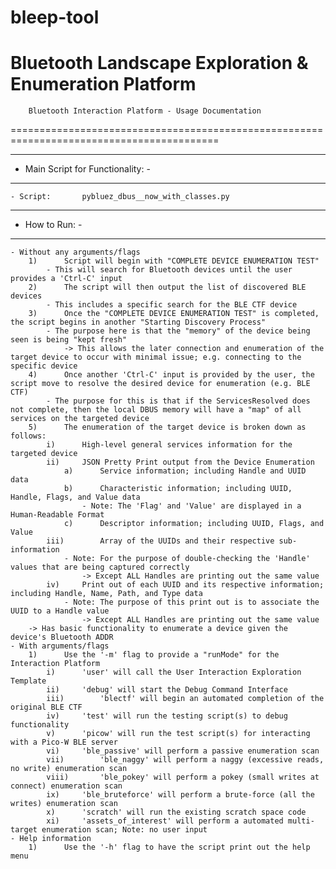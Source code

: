 # bleep-tool
Bluetooth Landscape Exploration &amp; Enumeration Platform
==========================================================================================
		Bluetooth Interaction Platform - Usage Documentation
==========================================================================================

----------------------------------
- Main Script for Functionality: -
----------------------------------
	- Script:		pybluez_dbus__now_with_classes.py

---------------
- How to Run: -
---------------
	- Without any arguments/flags
		1)		Script will begin with "COMPLETE DEVICE ENUMERATION TEST"
			- This will search for Bluetooth devices until the user provides a 'Ctrl-C' input
		2)		The script will then output the list of discovered BLE devices
			- This includes a specific search for the BLE CTF device
		3)		Once the "COMPLETE DEVICE ENUMERATION TEST" is completed, the script begins in another "Starting Discovery Process"
			- The purpose here is that the "memory" of the device being seen is being "kept fresh"
				-> This allows the later connection and enumeration of the target device to occur with minimal issue; e.g. connecting to the specific device
		4)		Once another 'Ctrl-C' input is provided by the user, the script move to resolve the desired device for enumeration (e.g. BLE CTF)
			- The purpose for this is that if the ServicesResolved does not complete, then the local DBUS memory will have a "map" of all services on the targeted device
		5)		The enumeration of the target device is broken down as follows:
			i)		High-level general services information for the targeted device
			ii)		JSON Pretty Print output from the Device Enumeration
				a)		Service information; including Handle and UUID data
				b)		Characteristic information; including UUID, Handle, Flags, and Value data
					- Note: The 'Flag' and 'Value' are displayed in a Human-Readable Format
				c)		Descriptor information; including UUID, Flags, and Value
			iii)		Array of the UUIDs and their respective sub-information
				- Note: For the purpose of double-checking the 'Handle' values that are being captured correctly
					-> Except ALL Handles are printing out the same value
			iv)		Print out of each UUID and its respective information; including Handle, Name, Path, and Type data
				- Note: The purpose of this print out is to associate the UUID to a Handle value
					-> Except ALL Handles are printing out the same value
		-> Has basic functionality to enumerate a device given the device's Bluetooth ADDR
	- With arguments/flags
		1)		Use the '-m' flag to provide a "runMode" for the Interaction Platform
			i)		'user' will call the User Interaction Exploration Template
			ii)		'debug' will start the Debug Command Interface
			iii)		'blectf' will begin an automated completion of the original BLE CTF
			iv)		'test' will run the testing script(s) to debug functionality
			v)		'picow' will run the test script(s) for interacting with a Pico-W BLE server
			vi)		'ble_passive' will perform a passive enumeration scan
			vii)		'ble_naggy' will perform a naggy (excessive reads, no write) enumeration scan
			viii)		'ble_pokey' will perform a pokey (small writes at connect) enumeration scan
			ix)		'ble_bruteforce' will perform a brute-force (all the writes) enumeration scan
			x)		'scratch' will run the existing scratch space code
			xi)		'assets_of_interest' will perform a automated multi-target enumeration scan; Note: no user input
	- Help information
		1)		Use the '-h' flag to have the script print out the help menu

